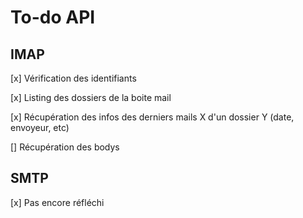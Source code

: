 # To-do API

## IMAP

[x] Vérification des identifiants

[x] Listing des dossiers de la boite mail

[x] Récupération des infos des derniers mails X d'un dossier Y (date, envoyeur, etc)

[] Récupération des bodys

## SMTP

[x] Pas encore réfléchi


